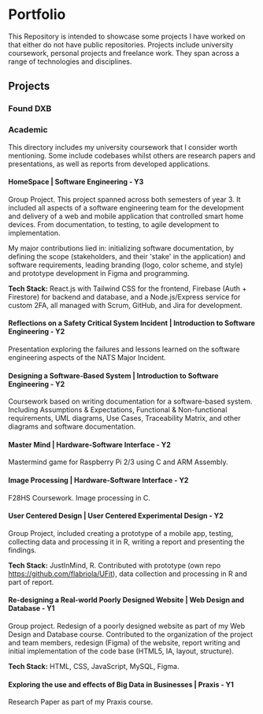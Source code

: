 # Portfolio

This Repository is intended to showcase some projects I have worked on that either do not have public repositories. Projects include university coursework, personal projects and freelance work. They span across a range of technologies and disciplines.

## Projects

### Found DXB

### Academic

This directory includes my university coursework that I consider worth mentioning. Some include codebases whilst others are research papers and presentations, as well as reports from developed applications.

#### HomeSpace | Software Engineering - Y3
Group Project. This project spanned across both semesters of year 3. It included all aspects of a software engineering team for the development and delivery of a web and mobile application that controlled smart home devices. From documentation, to testing, to agile development to implementation.

My major contributions lied in: initializing software documentation, by defining the scope (stakeholders, and their 'stake' in the application) and software requirements, leading branding (logo, color scheme, and style) and prototype development in Figma and programming.

**Tech Stack:** React.js with Tailwind CSS for the frontend, Firebase (Auth + Firestore) for backend and database, and a Node.js/Express service for custom 2FA, all managed with Scrum, GitHub, and Jira for development.

#### Reflections on a Safety Critical System Incident | Introduction to Software Engineering - Y2
Presentation exploring the failures and lessons learned on the software engineering aspects of the NATS Major Incident.

#### Designing a Software-Based System | Introduction to Software Engineering - Y2
Coursework based on writing documentation for a software-based system. Including Assumptions & Expectations, Functional & Non-functional requirements, UML diagrams, Use Cases, Traceability Matrix, and other diagrams and software documentation.

#### Master Mind | Hardware-Software Interface - Y2
Mastermind game for Raspberry Pi 2/3 using C and ARM Assembly.

#### Image Processing | Hardware-Software Interface - Y2
F28HS Coursework. Image processing in C.

#### User Centered Design | User Centered Experimental Design - Y2
Group Project, included creating a prototype of a mobile app, testing, collecting data and processing it in R, writing a report and presenting the findings.

**Tech Stack:** JustInMind, R. Contributed with prototype (own repo https://github.com/flabriola/UFit), data collection and processing in R and part of report.

#### Re-designing a Real-world Poorly Designed Website | Web Design and Database - Y1
Group project. Redesign of a poorly designed website as part of my Web Design and Database course. Contributed to the organization of the project and team members, redesign (Figma) of the website, report writing and initial implementation of the code base (HTML5, IA, layout, structure).

**Tech Stack:** HTML, CSS, JavaScript, MySQL, Figma.

#### Exploring the use and effects of Big Data in Businesses | Praxis - Y1
Research Paper as part of my Praxis course.